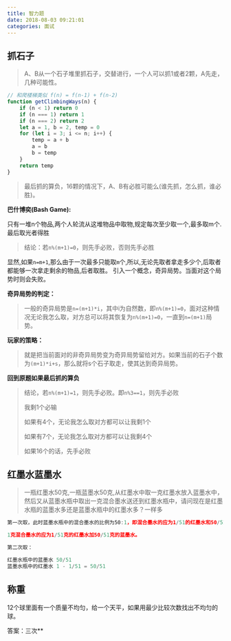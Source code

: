 ```yaml
---
title: 智力题
date: 2018-08-03 09:21:01
categories: 面试
---
```


## 抓石子

> A、B从一个石子堆里抓石子，交替进行，一个人可以抓1或者2颗，A先走，几种可能性。

```js
// 和爬楼梯类似 f(n) = f(n-1) + f(n-2)
function getClimbingWays(n) {
    if (n < 1) return 0
    if (n === 1) return 1
    if (n === 2) return 2
    let a = 1, b = 2, temp = 0
    for (let i = 3; i <= n; i++) {
        temp = a + b
        a = b
        b = temp
    }
    return temp
}
```

> 最后抓的算负，16颗的情况下，A、B有必胜可能么(谁先抓，怎么抓，谁必胜)。

**巴什博奕(Bash Game):**

只有一堆n个物品,两个人轮流从这堆物品中取物,规定每次至少取一个,最多取m个.最后取光者得胜

> 结论：若`n%(m+1)=0`，则先手必败，否则先手必胜 

显然,如果`n=m+1`,那么由于一次最多只能取`m`个,所以,无论先取者拿走多少个,后取者都能够一次拿走剩余的物品,后者取胜。 引入一个概念，奇异局势。当面对这个局势时则会失败。

**奇异局势的判定：**

>  一般的奇异局势是`n=(m+1)*i`，其中i为自然数，即`n%(m+1)=0`，面对这种情况无论我怎么取，对方总可以将其恢复为`n%(m+1)=0`，一直到`n=(m+1)`局势。

**玩家的策略：**

> 就是把当前面对的非奇异局势变为奇异局势留给对方。如果当前的石子个数为`(m+1)*i+s`，那么就将s个石子取走，使其达到奇异局势。

**回到原题如果最后抓的算负**

> 结论，若`n%(m+1)=1`，则先手必败。即`n%3==1`，则先手必败
>
> 我剩1个必输
>
> 如果有4个，无论我怎么取对方都可以让我剩1个
>
> 如果有7个，无论我怎么取对方都可以让我剩4个
>
> 如果16个的话，先手必败

## 红墨水蓝墨水

> 一瓶红墨水50克,一瓶蓝墨水50克,从红墨水中取一克红墨水放入蓝墨水中，然后又从蓝墨水瓶中取出一克混合墨水送还到红墨水瓶中，请问现在是红墨水瓶的蓝墨水多还是蓝墨水瓶中的红墨水多？一样多

```js
第一次取，此时蓝墨水瓶中的混合墨水的比例为50:1，即混合墨水的应为1/51的红墨水和50/51的蓝墨水。

1克混合墨水的应为1/51克的红墨水加50/51克的蓝墨水。

第二次取：

红墨水瓶中的蓝墨水 50/51
蓝墨水瓶中的红墨水 1 - 1/51 = 50/51
```

## 称重

12个球里面有一个质量不均匀，给一个天平，如果用最少比较次数找出不均匀的球。

答案：三次**